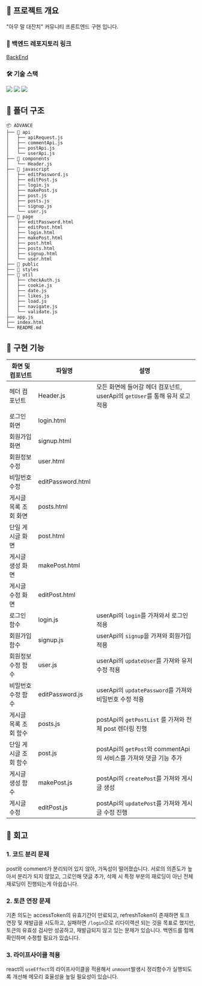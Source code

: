 ## 📌 프로젝트 개요

"아무 말 대잔치" 커뮤니티 프론트엔드 구현 입니다.

### 🔗 백엔드 레포지토리 링크

[BackEnd](https://github.com/100-hours-a-week/2-logan-jo-comunity/tree/main/back)

### 🛠️ 기술 스택

<img src="https://img.shields.io/badge/HTML5-red?style=for-the-badge&logo=기술스택아이콘&logoColor=white">
<img src="https://img.shields.io/badge/CSS-blue?style=for-the-badge&logo=기술스택아이콘&logoColor=white">
<img src="https://img.shields.io/badge/Vanila JS-yellow?style=for-the-badge&logo=기술스택아이콘&logoColor=white">

## 📌 폴더 구조

```
📦 ADVANCE
├── 📁 api
│   ├── apiRequest.js
│   ├── commentApi.js
│   ├── postApi.js
│   └── userApi.js
├── 📁 components
│   └── Header.js
├── 📁 javascript
│   ├── editPassword.js
│   ├── editPost.js
│   ├── login.js
│   ├── makePost.js
│   ├── post.js
│   ├── posts.js
│   ├── signup.js
│   └── user.js
├── 📁 page
│   ├── editPassword.html
│   ├── editPost.html
│   ├── login.html
│   ├── makePost.html
│   ├── post.html
│   ├── posts.html
│   ├── signup.html
│   └── user.html
├── 📁 public
├── 📁 styles
├── 📁 util
│   ├── checkAuth.js
│   ├── cookie.js
│   ├── date.js
│   ├── likes.js
│   ├── load.js
│   ├── navigate.js
│   └── validate.js
├── app.js
├── index.html
└── README.md
```

## 📌 구현 기능

| 화면 및 컴포넌트      | 파일명            | 설명                                                                        |
| --------------------- | ----------------- | --------------------------------------------------------------------------- |
| 헤더 컴포넌트         | Header.js         | 모든 화면에 들어갈 헤더 컴포넌트, userApi의 `getUser`를 통해 유저 로고 적용 |
| 로그인 화면           | login.html        |                                                                             |
| 회원가입 화면         | signup.html       |                                                                             |
| 회원정보 수정         | user.html         |                                                                             |
| 비밀번호 수정         | editPassword.html |                                                                             |
| 게시글 목록 조회 화면 | posts.html        |                                                                             |
| 단일 게시글 화면      | post.html         |                                                                             |
| 게시글 생성 화면      | makePost.html     |                                                                             |
| 게시글 수정 화면      | editPost.html     |                                                                             |
| 로그인 함수           | login.js          | userApi의 `login`를 가져와서 로그인 적용                                    |
| 회원가입 함수         | signup.js         | userApi의 `signup`을 가져와 회원가입 적용                                   |
| 회원정보 수정 함수    | user.js           | userApi의 `updateUser`를 가져와 유저 수정 적용                              |
| 비밀번호 수정 함수    | editPassword.js   | userApi의 `updatePassword`를 가져와 비밀번호 수정 적용                      |
| 게시글 목록 조회 함수 | posts.js          | postApi의 `getPostList` 를 가져와 전체 post 렌더링 진행                     |
| 단일 게시글 조회 함수 | post.js           | postApi의 `getPost`와 commentApi의 서비스를 가져와 댓글 기능 추가           |
| 게시글 생성 함수      | makePost.js       | postApi의 `createPost`를 가져와 게시글 생성                                 |
| 게시글 수정           | editPost.js       | postApi의 `updatePost`를 가져와 게시글 수정 진행                            |

## 📌 회고

### 1. 코드 분리 문제

post와 comment가 분리되어 있지 않아, 가독성이 떨어졌습니다. 서로의 의존도가 높아서 분리가 되지 않았고, 그로인해 댓글 추가, 삭제 시
특정 부분의 재로딩이 아닌 전체 재로딩이 진행되는게 아쉽습니다.

### 2. 토큰 연장 문제

기존 의도는 accessToken의 유효기간이 만료되고, refreshToken이 존재하면 토크 연장 및 재발급을 시도하고, 실패하면 `/login`으로 리다이랙션 되는 것을 목표로 했지만, 토큰의 유효성 검사만 성공하고, 재발급되지 않고 있는 문제가 있습니다. 백엔드를 함께 확인하며 수정할 필요가
있습니다.

### 3. 라이프사이클 적용

react의 `useEffect`의 라이프사이클을 적용해서 `unmount`발생시 정리함수가 실행되도록 개선해 메모리 효율성을 높일 필요성이 있습니다.
